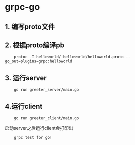 # grpc-go

## 1. 编写proto文件
    
## 2. 根据proto编译pb
```shell script
    protoc -I helloworld/ helloworld/helloworld.proto --go_out=plugins=grpc:helloworld
```

## 3. 运行server
```shell script
    go run greeter_server/main.go 
```

## 4.运行client
```shell script
    go run greeter_client/main.go
```
启动server之后运行client会打印出
```
    grpc test for go!
```


